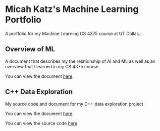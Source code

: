 # Micah Katz's Machine Learning Portfolio

A portfolio for my Machine Learning CS 4375 course at UT Dallas.

## Overview of ML

A document that describes my the relationship of AI and ML as well as an overview that I learned in my CS 4375 course.

You can view the document [here](ml-overview.pdf)

## C++ Data Exploration

My source code and document for my C++ data exploration project

You can view the document [here](Cpp-Data-Exploration.pdf)

You can view the source code [here](cpp-data-exploration.cpp)

